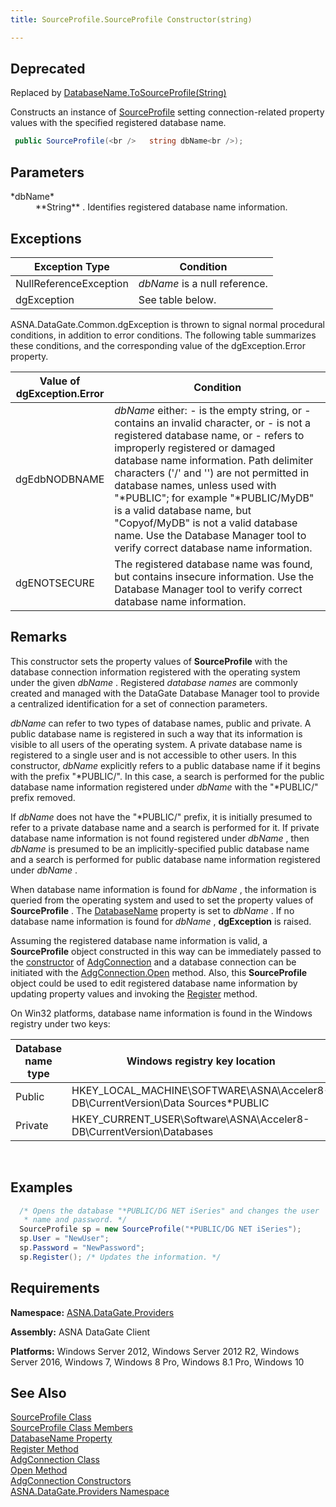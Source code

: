 ```yaml
---
title: SourceProfile.SourceProfile Constructor(string)

---
```


## <span style="font-color:red">Deprecated</span>
Replaced by [DatabaseName.ToSourceProfile(String)](database-name-class-to_source-profile-method1.html)

Constructs an instance of [ SourceProfile](source-profile-class.html) setting connection-related property values with the specified registered database name.

```cs
 public SourceProfile(<br />   string dbName<br />);
```


## Parameters

<dl>
        <dt>
 *dbName* 
        </dt>
        <dd>
 **String** . Identifies registered database name information.
					</dd>
</dl>

## Exceptions



| Exception Type | Condition |
| ---- | ---- |
| NullReferenceException | *dbName* is a null reference. |
| dgException | See table below. |



ASNA.DataGate.Common.dgException is thrown to signal normal procedural conditions, in addition to error conditions. The following table summarizes these conditions, and the corresponding value of the dgException.Error property.
<br />



| Value of <br /> dgException.Error | Condition |
| ---- | ---- |
| dgEdbNODBNAME | *dbName* either:  - is the empty string, or - contains an invalid character, or - is not a registered database name, or - refers to improperly registered or damaged database name information.  Path delimiter characters ('/' and '\') are not permitted in database names, unless used with "*PUBLIC"; for example "*PUBLIC/MyDB" is a valid database name, but "Copyof/MyDB" is not a valid database name. Use the Database Manager tool to verify correct database name information. |
| dgENOTSECURE | The registered database name was found, but contains insecure information. Use the Database Manager tool to verify correct database name information. |



## Remarks

This constructor sets the property values of **SourceProfile** with the database connection information registered with the operating system under the given *dbName* . Registered *database names* are commonly created and managed with the DataGate Database Manager tool to provide a centralized identification for a set of connection parameters. 

*dbName* can refer to two types of database names, public and private. A public database name is registered in such a way that its information is visible to all users of the operating system. A private database name is registered to a single user and is not accessible to other users. In this constructor, *dbName* explicitly refers to a public database name if it begins with the prefix "*PUBLIC/". In this case, a search is performed for the public database name information registered under *dbName* with the "*PUBLIC/" prefix removed.

If *dbName* does not have the "*PUBLIC/" prefix, it is initially presumed to refer to a private database name and a search is performed for it. If private database name information is not found registered under *dbName* , then *dbName* is presumed to be an implicitly-specified public database name and a search is performed for public database name information registered under *dbName* .

When database name information is found for *dbName* , the information is queried from the operating system and used to set the property values of **SourceProfile** . The [DatabaseName](source-profile-class-database-name-property.html) property is set to *dbName* . If no database name information is found for *dbName* , **dgException** is raised.

Assuming the registered database name information is valid, a **SourceProfile** object constructed in this way can be immediately passed to the [ constructor](adg-connection-constructors-main.html) of [AdgConnection](adg-connection-class.html) and a database connection can be initiated with the [ AdgConnection.Open](adg-connection-class-open-method.html) method. Also, this **SourceProfile** object could be used to edit registered database name information by updating property values and invoking the [Register](source-profile-class-register-method.html) method.

<p>On Win32 platforms, database name information is found in the Windows registry under two keys:
<br />



| Database name type | Windows registry key location |
| ---- | ---- |
| Public | HKEY_LOCAL_MACHINE\SOFTWARE\ASNA\Acceler8-DB\CurrentVersion\Data Sources\*PUBLIC |
| Private | HKEY_CURRENT_USER\Software\ASNA\Acceler8-DB\CurrentVersion\Databases |



<br />

## Examples


```cs 
  /* Opens the database "*PUBLIC/DG NET iSeries" and changes the user
   * name and password. */
  SourceProfile sp = new SourceProfile("*PUBLIC/DG NET iSeries");
  sp.User = "NewUser";
  sp.Password = "NewPassword";
  sp.Register(); /* Updates the information. */

```

## Requirements

<span> **Namespace:** [ ASNA.DataGate.Providers](datagate-providers-namespace.html) </span> 

<span> **Assembly:** ASNA DataGate Client</span> 

<span> **Platforms:** Windows Server 2012, Windows Server 2012 R2, Windows Server 2016, Windows 7, Windows 8 Pro, Windows 8.1 Pro, Windows 10</span> 
## See Also


[SourceProfile Class](source-profile-class.html)
      <br />
[SourceProfile Class Members](source-profile-members.html)
      <br />
[DatabaseName Property](source-profile-class-database-name-property.html)
      <br />
[Register Method](source-profile-class-register-method.html)
      <br />
[AdgConnection Class](adg-connection-class.html)
      <br />
[Open Method](adg-connection-class-open-method.html)
      <br />
[AdgConnection Constructors](adg-connection-constructors-main.html)
      <br />
[ASNA.DataGate.Providers Namespace](datagate-providers-namespace.html)

